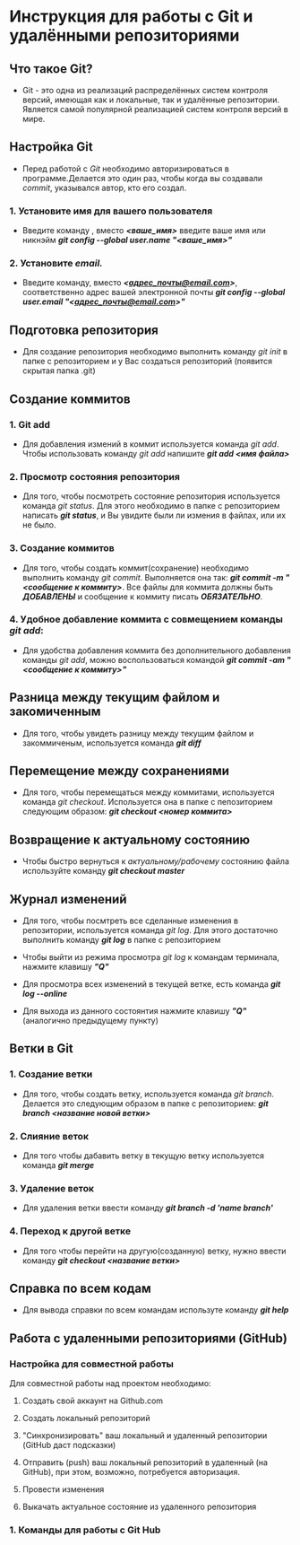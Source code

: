 # Инструкция для работы с Git и удалёнными репозиториями

## Что такое Git?

* Git - это одна из реализаций распределённых систем контроля версий, имеющая как и локальные, так и удалённые репозитории. Является самой популярной реализацией систем контроля версий в мире.
## Настройка Git

* Перед работой с *Git* необходимо авторизироваться в программе.Делается это один раз, чтобы когда вы создавали *commit*, указывался автор, кто его создал.

### 1. Установите имя для вашего пользователя
* Введите команду , вместо ***<ваше_имя>*** введите ваше имя или никнэйм ***git config --global user.name "<ваше_имя>"***

### 2. Установите *email.* 
* Введите команду, вместо ***<адрес_почты@email.com>***, соответственно адрес вашей электронной почты ***git config --global user.email "<адрес_почты@email.com>"***

## Подготовка репозитория
* Для создание репозитория необходимо выполнить команду *git init*  в папке с репозиторием и у Вас создаться репозиторий (появится скрытая папка .git)

## Создание коммитов

### 1. Git add
* Для добавления измений в коммит используется команда *git add*. Чтобы использовать команду *git add* напишите ***git add <имя файла>***

### 2. Просмотр состояния репозитория

* Для того, чтобы посмотреть состояние репозитория используется команда *git status*. Для этого необходимо в папке с репозиторием написать ***git status***, и Вы увидите были ли измения в файлах, или их не было.

### 3. Создание коммитов

* Для того, чтобы создать коммит(сохранение) необходимо выполнить команду *git commit*. Выполняется она так: ***git commit -m "<сообщение к коммиту>***. Все файлы для коммита должны быть ***ДОБАВЛЕНЫ*** и сообщение к коммиту писать ***ОБЯЗАТЕЛЬНО***.

### 4. Удобное добавление коммита с совмещением команды *git add*:

* Для удобства добавления коммита без дополнительного добавления команды *git add*, можно воспользоваться командой ***git commit -am "<сообщение к коммиту>"***

## Разница между текущим файлом и закомиченным

* Для того, чтобы увидеть разницу между текущим файлом и закоммиченым, используется команда ***git diff***

## Перемещение между сохранениями

* Для того, чтобы перемещаться между коммитами, используется команда *git checkout*. Используется она в папке с пепозиторием следующим образом: ***git checkout <номер коммита>***

## Возвращение к актуальному состоянию

* Чтобы быстро вернуться к *актуальному/рабочему* состоянию файла используйте команду ***git checkout master***

## Журнал изменений

* Для того, чтобы посмтреть все сделанные изменения в репозитории, используется команда *git log*. Для этого достаточно выполнить команду ***git log*** в папке с репозиторием

* Чтобы выйти из режима просмотра *git log* к командам терминала, нажмите клавишу ***"Q"***

* Для просмотра всех изменений в текущей ветке, есть команда ***git log --online***

* Для выхода из данного состоянтия нажмите клавишу ***"Q"*** (аналогично предыдущему пункту)

## Ветки в Git

### 1. Создание ветки

* Для того, чтобы создать ветку, используется команда *git branch*. Делается это следующим образом в папке с репозиторием: ***git branch <название новой ветки>***

### 2. Слияние веток

* Для того чтобы дабавить ветку в текущую ветку используется команда ***git merge <name branch>***

### 3. Удаление веток
* Для удаления ветки ввести команду ***git branch -d 'name branch'***

### 4. Переход к другой ветке

* Для того чтобы перейти на другую(созданную) ветку, нужно ввести команду ***git checkout <название ветки>***

## Справка по всем кодам

* Для вывода справки по всем командам используте команду ***git help***

## Работа с удаленными репозиториями (GitHub)

### Настройка для совместной работы

Для совместной работы над проектом необходимо:

1. Создать свой аккаунт на Github.com

2. Создать локальный репозиторий

3. "Синхронизировать" ваш локальный и удаленный репозитории (GitHub даст подсказки)

4. Отправить (push) ваш локальный репозиторий в удаленный (на GitHub), при этом, возможно, потребуется авторизация.

5. Провести изменения

6. Выкачать актуальное состояние из удаленного репозитория

### 1. Команды для работы с Git Hub




